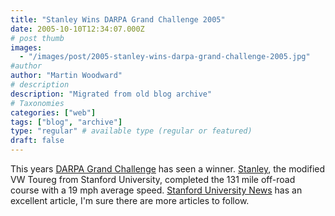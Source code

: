 ```yaml
---
title: "Stanley Wins DARPA Grand Challenge 2005"
date: 2005-10-10T12:34:07.000Z
# post thumb
images:
  - "/images/post/2005-stanley-wins-darpa-grand-challenge-2005.jpg"
#author
author: "Martin Woodward"
# description
description: "Migrated from old blog archive"
# Taxonomies
categories: ["web"]
tags: ["blog", "archive"]
type: "regular" # available type (regular or featured)
draft: false
---
```

This years [DARPA Grand Challenge](http://www.grandchallenge.org/) has seen a winner.  [Stanley](http://www.stanfordracing.org/), the modified VW Toureg from Stanford University, completed the 131 mile off-road course with a 19 mph average speed.  [Stanford University News](http://news-service.stanford.edu/news/2005/may18/darpasr-051805.html) has an excellent article, I'm sure there are more articles to follow.